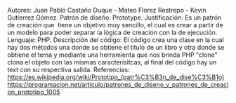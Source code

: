 Autores: Juan Pablo Castaño Duque - Mateo Florez Restrepo - Kevin Gutierrez Gómez.
Patrón de diseño: Prototype.
Justificación: Es un patrón de creación  que  tiene un objetivo muy sencillo, el cual es crear a partir de un modelo para poder separar la lógica de creación con la de ejecución.
Lenguaje: PHP.
Descripción del código: El código crea una clase en la cual hay dos métodos una donde se obtiene el titulo de un libro y otra donde se obtiene el tema y mediante una herramienta que nos brinda PHP "clone" clona el objeto con las mismas caracterísitcas, al final del código hay un text con su respectiva salida.
Referencias: https://es.wikipedia.org/wiki/Prototipo_(patr%C3%B3n_de_dise%C3%B1o)
https://programacion.net/articulo/patrones_de_diseno_v_patrones_de_creacion_prototipo_1005
